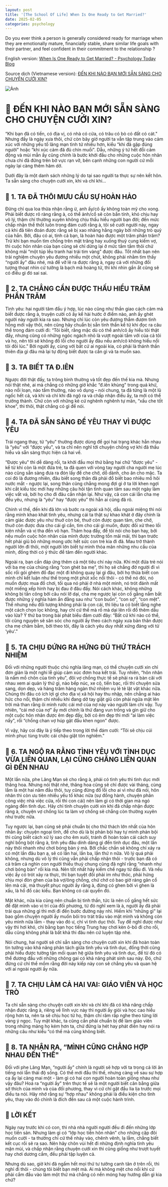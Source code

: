```yaml
---
layout: post
title: '[The School Of Life] When Is One Ready to Get Married?'
date: 2025-02-05
categories: psychology
---
```


Do you ever think a person is generally considered ready for marriage when they are emotionally mature, financially stable, share similar life goals with their partner, and feel confident in their commitment to the relationship ?

English version: [When Is One Ready to Get Married? - Psychology Today Blog](https://www.theschooloflife.com/article/when-is-one-ready-to-get-married/)

Source dịch (Vietnamese version): [ĐẾN KHI NÀO BẠN MỚI SẴN SÀNG CHO CHUYỆN CƯỚI XIN?](https://www.facebook.com/share/p/14J5aaKtXc/)

![Ảnh](/images/The-School-Of-Life/475844167_602693759062352_7550203393033713000_n.jpg)


# 🌸 ĐẾN KHI NÀO BẠN MỚI SẴN SÀNG CHO CHUYỆN CƯỚI XIN?

“Khi bạn đã có tiền, có địa vị, có nhà có cửa, có trâu có bò có đất có cát." Nhưng đấy là ngày xưa thôi, chứ còn bây giờ người ta vẫn tập trung vào cảm xúc với những yếu tố lãng mạn tình tứ nhiều hơn, kiểu “khi đã gặp đúng người" hoặc “khi xúc cảm đã đủ chín muồi". Dẫu, những ý tứ hết đỗi cảm động và mùi mẫn ấy cũng chính là bước khởi đầu cho những cuộc hôn nhân chưa chi đã đứng trên bờ vực rạn vỡ, bên cạnh những con người cứ mỗi ngày lại càng thêm hâm dở.

Dưới đây là một danh sách những lý do tại sao người ta thực sự nên kết hôn. Ta sẵn sàng cho chuyện cưới xin, khi và chỉ khi…

## 🌸 1. TA ĐÃ THÔI MƯU CẦU SỰ HOÀN HẢO

Đừng chỉ qua loa thừa nhận rằng ừ, anh ấy/cô ấy không toàn mỹ cho xong. Phải biết được rõ ràng rằng à, có thể ảnh/cổ sẽ còn bẳn tính, khó chịu hay vô lý, thậm chí thường xuyên không chịu thấu hiểu người bạn đời; đến mức chấp nhận thề thốt luôn trong đám cưới rằng à, tôi sẽ cưới người này, ngay cả khi đã tiên đoán được rằng sẽ bị xao nhãng hằng ngày bởi những trò quỷ của hắn. Bởi, đâu có ai, tính cả bạn, là hoàn hảo được một trăm phần trăm? Trừ khi bạn muốn tìm chồng trên mặt trăng hay xuống thuỷ cung kiếm vợ, thì cuộc hôn nhân của bạn cũng sẽ chỉ dừng lại ở mức tầm tầm thôi chứ không mãi “một túp lều tranh hai trái tim vàng" được đâu. Tốt nhất bạn nên trải nghiệm chuyện yêu đương nhiều một chút, không phải nhằm tìm thấy “người ấy" đâu nhé, mà để vỡ lẽ ra được rằng à, ngay cả với những đối tượng thoạt nhìn cứ tưởng là bạch mã hoàng tử, thì khi nhìn gần ắt cũng sẽ có điều gì đó sai sai.

## 🌸 2. TA CHẲNG CẦN ĐƯỢC THẤU HIỂU TRĂM PHẦN TRĂM

Tình yêu: hai người tâm đầu ý hợp, lúc nào cũng như thần giao cách cảm mà biết được rằng à, truyện cười cô ấy kể hài hước ở điểm nào, anh ấy ghét người này người kia ra sao. Nhưng chỉ lúc còn yêu đương thắm đượm tình hồng mới vậy thôi, nên cũng hãy chuẩn bị sẵn tinh thần kể từ khi đọc ra câu thề trong đám cưới đi: “Tôi biết, rằng mặc dù có thể anh/cô ấy hiểu tôi thật đấy, nhưng cũng có những ngóc ngách nhỏ là vượt ngoài tầm với của cả tôi và họ, nên tôi sẽ không đổ lỗi cho người ấy đâu nếu anh/cô không hiểu nổi tôi đôi lúc." Bởi người ấy, cùng với bất cứ ai ngoài kia, có phải là thánh thần thiên địa gì đâu mà lại tự động biết được ta cần gì và ta muốn sao.

## 🌸 3. TA BIẾT TA Đ.IÊN

Ngược đời thật đấy, ta trông bình thường và tốt đẹp đến thế kia mà. Nhưng nói thật nhé, ai mà chẳng có những giờ khắc “đ.iên khùng" trong quá khứ, nào nổi loạn, nào tầm thường, nào vô dụng – nói chung, ta đã từng là một lũ ngốc hết cả, và khi và chỉ khi đã ngộ ra và chấp nhận điều ấy, ta mới có thể trưởng thành. Chứ còn với những kẻ cứ nghênh nghênh tự mãn, “xấu che tốt khoe", thì thôi, thật chẳng có gì để nói.

## 🌸 4. TA ĐÃ SẴN SÀNG ĐỂ YÊU THAY VÌ ĐƯỢC YÊU

Trái ngang thay, từ “yêu" thường được dùng để gọi hai trạng khác hẳn nhau là “yêu" với “được yêu", và ta chỉ nên nghĩ tới chuyện chồng vợ khi đã thấu hiểu và sẵn sàng thực hiện cả hai vế.

“Được yêu" thì dễ dàng rồi, ta khởi đầu mọi thứ bằng hai chữ “được yêu" - kể từ khi còn là một đứa trẻ, ta đã quen với vòng tay người cha người mẹ lúc nào cũng sẵn sàng đưa ra đón lấy để che chở, dỗ dành, cho ăn cho mặc. Ta coi đó là đương nhiên, đâu biết song thân đã phải đổ biết bao nhiêu mồ hôi nước mắt - ngược lại, song thân cũng chẳng mong đợi gì ở ta lời khen ngợi khi cắt kiểu tóc mới hay những câu hỏi tận tình quan tâm sau một ngày làm việc vất vả, bởi họ cho đi đâu cần nhận lại. Như vậy, cả con cái lẫn cha mẹ đều yêu, nhưng là “yêu" hay “được yêu" thì hẳn ai cũng đã rõ.

Chính vì thế, đến khi đã lớn và bước ra ngoài xã hội, dẫu ngoài miệng thì nói rằng mình khao khát tình yêu, nhưng cái ta thật sự khao khát ở đây chính là cảm giác được yêu như thuở còn bé, thuở còn được quan tâm, che chở, thuở còn được đưa cho cái gì cần, tìm cho cái gì muốn, được đối xử theo lối kiên nhẫn và vị tha đến vô hạn. Thảm hoạ đấy, để tôi nói cho bạn hay, bởi nếu muốn cuộc hôn nhân của mình được trường tồn mãi mãi, thì bạn trước hết phải giũ bỏ những mong ước hết sức con trẻ kia đi đã. Mau trở thành người lớn đi thôi, một người lớn biết tự mình thỏa mãn những nhu cầu của mình, đồng thời có ý thức để tâm đến người khác.

Ngoài ra, bạn cần đáp ứng thêm cả một tiêu chí này nữa. Khi một đứa trẻ nói với ba mẹ của chúng rằng “con ghét ba mẹ", thì họ sẽ chẳng đờ người đi vì sốc rồi gói ghém đồ đạc một đi không quay lại gì đâu, bởi họ thừa biết con mình chỉ kết luận như thế trong một phút xốc nổi thôi - có thể nó đói, nó muốn được mua đồ chơi, tối qua nó phải ở nhà một mình, nó trót đánh mất một miếng xếp hình hay bị đau ở đâu đấy. Nói cách khác, không những không bị tấn công bởi câu nói lỡ dại, cha mẹ ngược lại còn cố gắng nắm bắt được những ý nghĩa hàm ẩn đằng sau như “con buồn", “con sợ", “con mệt". Thế nhưng nếu đối tượng không phải là con cái, thì liệu ta có biết lắng nghe một cách chọn lọc không, hay chỉ cứ thế mà rồ mà dại lên rồi đổ thêm dầu vào lửa? Ý thứ ba trong bài phát biểu đám cưới đây: “Bất cứ khi nào có thể, tôi cũng nguyện sẽ săn sóc cho người ấy theo cách ngày xưa bản thân được cha mẹ chăm bẵm, bởi theo tôi, đây là cách yêu duy nhất xứng đáng với từ ‘yêu'."

## 🌸 5. TA CHỊU ĐỨNG RA HỨNG ĐỦ THỨ TRÁCH NHIỆM

Đối với những người thuộc chủ nghĩa lãng mạn, có thể chuyện cưới xin chỉ đơn giản là một nghi lễ giúp cảm xúc đơm hoa kết trái. Tuy nhiên, “hôn nhân là nấm mồ chôn của tình yêu", đôi vợ chồng thực tế sẽ phải ra rả bàn cãi với nhau xem ai quản lý thứ gì, nào bếp núc, xe cộ, tiền bạc, rồi thì chuyện sửa sang, dọn dẹp, và hàng trăm hàng ngàn thứ nhiệm vụ lẻ tẻ lặt vặt khác nữa. Chúng thì đâu có ích lợi gì cho địa vị xã hội hay thu nhập, nên chẳng ai háo hức cho nổi, thậm chí nhiều khi đang dở tay giặt giũ còn phải ngửa mặt lên trời mà than rằng ôi mình rước cái mớ của nợ này vào người làm chi vậy. Tuy nhiên, “cái mớ của nợ" ấy mới chính là thứ đang vun trồng và gìn giữ cho một cuộc hôn nhân được êm đẹp đấy, bởi có êm đẹp thì mới “ai làm việc nấy", rồi “chồng chan vợ húp gật đầu khen ngon" được.

Vì vậy, hãy coi đây là ý tiếp theo trong lời thề đám cưới: “Tôi sẽ chịu cúi mình phục tùng trước cái chậu giặt tôn nghiêm."

## 🌸 6. TA NGỘ RA RẰNG TÌNH YÊU VỚI TÌNH DỤC VỪA LIÊN QUAN, LẠI CŨNG CHẲNG LIÊN QUAN GÌ ĐẾN NHAU

Một lần nữa, phe Lãng Mạn sẽ cho rằng à, phải có tình yêu thì tình dục mới thăng hoa. Nhưng nói thật nhé, thăng hoa cũng sẽ chỉ được vài tháng, cùng lắm là một hai năm đầu thôi, tuy cũng đừng đổ lỗi cho ai vì như đã nói, hôn nhân thì còn ưu tiên nhiều yếu tố khác nữa (sự đồng hành, chuyện phân công việc nhà việc cửa, rồi thì con cái) nên làm gì có thời gian mà ngó ngàng đến tình dục. Hãy chỉ tính chuyện cưới xin khi đã chấp nhận được rằng à, chuyện vợ chồng lúc ta làm vợ chồng sẽ chẳng còn thường xuyên như trước nữa.

Tuy ngược lại, bạn cũng sẽ phải chuẩn bị cho thử thách lớn nhất của hôn nhân ấy: chuyện ngoại tình, để cho dù là bị phản bội hay tự mình phản bội thì cũng biết cách xử lý sao cho êm xuôi, tránh đi hoàn toàn cái cách suy nghĩ bồng bột rằng à, tình yêu đâu dính dáng gì đến tình dục đâu, một lần này thôi nhanh như chơi bóng bàn ý mà. Bởi chắc chắn sẽ không chỉ xảy ra có một lần đâu bạn ạ, sẽ có lần hai, lần ba, lần thứ n nữa. Vô lý quá phải không, nhưng dù vô lý thì cũng vẫn phải chấp nhận thôi - trước bạn đã có cả trăm cả nghìn con người thiếu thuỷ chung cũng đã nghĩ rằng “nhanh như chơi bóng bàn" rồi kia mà. Nên tốt nhất hãy kiềm chế ngay từ đầu đi. Và nếu việc ấy có trót xảy ra thực, thì bạn tuyệt đối phải im như thóc, phải hứng chịu mọi đòn ghen của bà vợ/ông chồng, chứ chớ có bao giờ ráng gân cổ lên mà cãi, mà thuyết phục người ấy rằng à, đừng có ghen bởi vì ghen là xấu, là hồ đồ các kiểu. Bạn không có cái quyền đó.

Mặt khác, nửa kia cũng nên chuẩn bị tinh thần, tức là nên cố gắng hết sức để đặt mình vào vị trí của đối phương, từ đó nghĩ xem là à, người ấy đã phải trải qua những gì thì mới đi đến bước đường này nhỉ. Hiếm khi “những gì" lại bao gồm chuyện người ấy muốn bôi tro trát trấu vào mặt mình và không còn yêu mình nữa lắm - thay vào đó ư, chỉ vì tình dục thôi. Tuy để nghĩ được như vậy thì hơi khó, chi bằng bạn học tiếng Trung hay chơi kèn ô-bô đi cho rồi, dẫu cũng không phải là bất khả thi đâu nên cứ luyện tập nhé.

Nói chung, hai người sẽ chỉ sẵn sàng cho chuyện cưới xin khi đã hoàn toàn tin tưởng vào khả năng phân tách giữa tình yêu và tình dục, đồng thời cũng phải hiểu được tường tận mối quan hệ giữa tình yêu và tình dục, để từ đó có thể đương đầu với những chông gai có khả năng phát sinh sau này. Đó, chứ đừng cứ chỉ thề mồm rằng đời này kiếp này con sẽ chẳng yêu và quan hệ với ai ngoài người ấy nữa.

## 🌸 7. TA CHỊU LÀM CẢ HAI VAI: GIÁO VIÊN VÀ HỌC TRÒ

Ta chỉ sẵn sàng cho chuyện cưới xin khi và chỉ khi đã có khả năng chấp nhận được rằng à, riêng về lĩnh vực này thì người ấy giỏi và học cao hiểu rộng hơn ta, nên ta sẽ chịu học từ họ, thậm chí răm rắp nghe theo từng lời vàng ý ngọc. Tuy mặt khác, ta cũng cần phải chuẩn bị để làm giáo viên trong những mảng họ kém hơn ta, chứ đừng la hét hay phát điên hay nói ra những câu như kiểu “có thế mà cũng không biết.

## 🌸 8. TA NHẬN RA, “MÌNH CŨNG CHẲNG HỢP NHAU ĐẾN THẾ"

Đối với phe Lãng Mạn, “người ấy" chính là người sẽ hợp với ta trong cả lời ăn tiếng nói lẫn thái độ sống. Có thể mới đầu thì thế, nhưng càng về sau sự hợp cạ ấy lại càng mai một - làm gì có hai con người hoàn toàn giống nhau như vậy đâu? Hoá ra “người ấy" trên thực tế sẽ là một người biết cân bằng giữa sở thích của mình và của đối phương, thay vì cứ chỉ gật đầu lia lịa trước mọi điều ta nói. Hãy nhớ rằng sự “hợp nhau" không phải là điều kiện cho tình yêu, thay vào đó chính là đích đến sau cả một cuộc hành trình.

## 🌸 LỜI KẾT

Ngày nay trước khi có con, thì nhà nhà người người đều đi đến những lớp học tiền sản. Nhưng làm gì có “lớp học tiền hôn nhân" cho những cặp đôi muốn cưới - ta thường chỉ cứ thế nhảy vào, chênh vênh, lạ lẫm, chẳng biết kết cục rồi sẽ ra sao. Nên hãy chôn vùi hết đi những định nghĩa tình yêu mặn mùi, và chấp nhận rằng chuyện cưới xin thì cũng giống như trượt tuyết hay chơi dương cầm, đều phải tập luyện cả.

Nhưng dù sao, giờ khi đã ngấm hết mọi thứ tư tưởng canh tân ở trên rồi, thì nghỉ đi thôi - chúng tôi biết bạn mệt mà. Ai mà không mệt cho nổi khi cứ phải cắm đầu vào làm một thứ mà chẳng có nền móng hay hướng dẫn gì kia chứ?